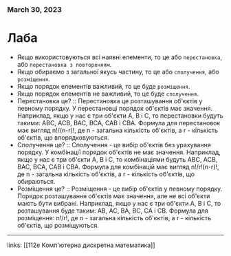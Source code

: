 
### March 30, 2023

# Лаба

- Якщо використовуються всі наявні елементи, то це або `перестановка`, або `перестановка з повторенням`.
- Якщо обираємо з загальної якусь частину, то це або `сполучення`, або `розміщення`.
- Якщо порядок елементів важливий, то це буде `розміщення`.
- Якщо порядок елементів не важливий, то це буде `сполучення`.
- Перестановка це? :: Перестановка це розташування об'єктів у певному порядку. У перестановці порядок об'єктів має значення. Наприклад, якщо у нас є три об'єкти A, B і C, то перестановки будуть такими: ABC, ACB, BAC, BCA, CAB і CBA. Формула для перестановок має вигляд n!/(n-r)!, де n - загальна кількість об'єктів, а r - кількість об'єктів, що впорядковуються.
- Сполучення це? :: Сполучення - це вибір об'єктів без урахування порядку. У комбінації порядок об'єктів не має значення. Наприклад, якщо у нас є три об'єкти A, B і C, то комбінаціями будуть ABC, ACB, BAC, BCA, CAB і CBA. Формула для комбінацій має вигляд n!/r!(n-r)!, де n - загальна кількість об'єктів, а r - кількість об'єктів, що обираються.
- Розміщення це? :: Розміщення - це вибір об'єктів у певному порядку. Порядок розташування об'єктів має значення, але не всі об'єкти мають бути вибрані. Наприклад, якщо у нас є три об'єкти A, B і C, то розташування буде таким: AB, AC, BA, BC, CA і CB. Формула для розміщення: n!/r!, де n - загальна кількість об'єктів, а r - кількість об'єктів, що розміщуються.



---

links: [[112e Комп'ютерна дискретна математика]]

